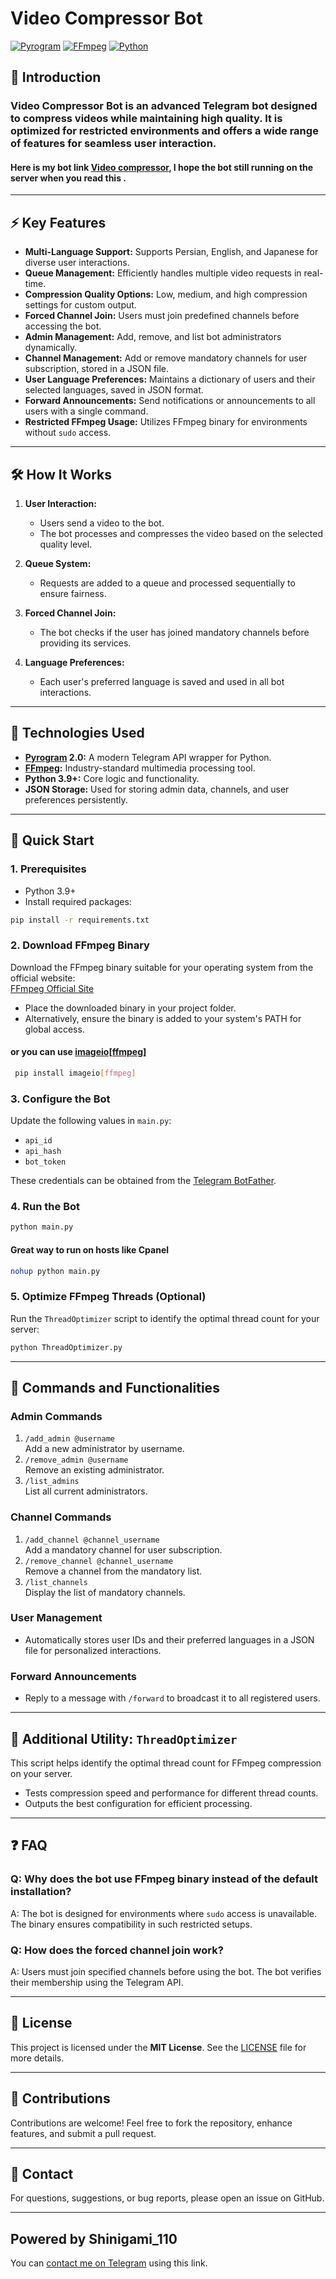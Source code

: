 # Video Compressor Bot  
[![Pyrogram](https://img.shields.io/badge/Pyrogram-2.0-blue?style=for-the-badge&logo=python)](https://docs.pyrogram.org/)  [![FFmpeg](https://img.shields.io/badge/FFmpeg-5.1-green?style=for-the-badge&logo=ffmpeg)](https://www.ffmpeg.org/)  [![Python](https://img.shields.io/badge/Python-3.9+-yellow?style=for-the-badge&logo=python)](https://www.python.org/)  



## 🎥 Introduction  
### **Video Compressor Bot** is an advanced Telegram bot designed to compress videos while maintaining high quality. It is optimized for restricted environments and offers a wide range of features for seamless user interaction.  
#### Here is my bot link  [Video compressor](https://t.me/video_compressorxbot?start=_tgr_3QQJAbE5MjE0), I hope the bot still running on the server when you read this .
---

## ⚡ Key Features  
- **Multi-Language Support:** Supports Persian, English, and Japanese for diverse user interactions.  
- **Queue Management:** Efficiently handles multiple video requests in real-time.  
- **Compression Quality Options:** Low, medium, and high compression settings for custom output.  
- **Forced Channel Join:** Users must join predefined channels before accessing the bot.  
- **Admin Management:** Add, remove, and list bot administrators dynamically.  
- **Channel Management:** Add or remove mandatory channels for user subscription, stored in a JSON file.  
- **User Language Preferences:** Maintains a dictionary of users and their selected languages, saved in JSON format.  
- **Forward Announcements:** Send notifications or announcements to all users with a single command.  
- **Restricted FFmpeg Usage:** Utilizes FFmpeg binary for environments without `sudo` access.  

---

## 🛠 How It Works  
1. **User Interaction:**  
   - Users send a video to the bot.  
   - The bot processes and compresses the video based on the selected quality level.  

2. **Queue System:**  
   - Requests are added to a queue and processed sequentially to ensure fairness.  

3. **Forced Channel Join:**  
   - The bot checks if the user has joined mandatory channels before providing its services.  

4. **Language Preferences:**  
   - Each user's preferred language is saved and used in all bot interactions.  

---

## 🧰 Technologies Used  
- **[Pyrogram](https://docs.pyrogram.org/) 2.0:** A modern Telegram API wrapper for Python.  
- **[FFmpeg](https://ffmpeg.org/):** Industry-standard multimedia processing tool.  
- **Python 3.9+:** Core logic and functionality.  
- **JSON Storage:** Used for storing admin data, channels, and user preferences persistently.  

---

## 🚀 Quick Start  

### 1. Prerequisites  
- Python 3.9+  
- Install required packages:  
```bash
pip install -r requirements.txt
```
### 2. Download FFmpeg Binary  
Download the FFmpeg binary suitable for your operating system from the official website:  
[FFmpeg Official Site](https://ffmpeg.org/download.html)  

- Place the downloaded binary in your project folder.  
- Alternatively, ensure the binary is added to your system's PATH for global access.  
#### or you can use  [imageio[ffmpeg]](https://imageio.readthedocs.io/en/v2.11.0/reference/_backends/imageio.plugins.ffmpeg.html)
```bash
 pip install imageio[ffmpeg]
```

### 3. Configure the Bot  
Update the following values in `main.py`:  
- `api_id`  
- `api_hash`  
- `bot_token`  

These credentials can be obtained from the [Telegram BotFather](https://core.telegram.org/bots).  

### 4. Run the Bot  
```bash
python main.py
```  
#### Great way to run on hosts like Cpanel
```bash
nohup python main.py
```
### 5. Optimize FFmpeg Threads (Optional)  
Run the `ThreadOptimizer` script to identify the optimal thread count for your server:  
```bash
python ThreadOptimizer.py
```  

---

## 📝 Commands and Functionalities  

### **Admin Commands**  
1. `/add_admin @username`  
   Add a new administrator by username.  
2. `/remove_admin @username`  
   Remove an existing administrator.  
3. `/list_admins`  
   List all current administrators.  

### **Channel Commands**  
1. `/add_channel @channel_username`  
   Add a mandatory channel for user subscription.  
2. `/remove_channel @channel_username`  
   Remove a channel from the mandatory list.  
3. `/list_channels`  
   Display the list of mandatory channels.  

### **User Management**  
- Automatically stores user IDs and their preferred languages in a JSON file for personalized interactions.  

### **Forward Announcements**  
- Reply to a message with `/forward` to broadcast it to all registered users.  

---

## 📂 Additional Utility: `ThreadOptimizer`  
This script helps identify the optimal thread count for FFmpeg compression on your server.  
- Tests compression speed and performance for different thread counts.  
- Outputs the best configuration for efficient processing.  

---

## ❓ FAQ  

### Q: Why does the bot use FFmpeg binary instead of the default installation?  
A: The bot is designed for environments where `sudo` access is unavailable. The binary ensures compatibility in such restricted setups.  

### Q: How does the forced channel join work?  
A: Users must join specified channels before using the bot. The bot verifies their membership using the Telegram API.  

---

## 📜 License  
This project is licensed under the **MIT License**. See the [LICENSE](LICENSE) file for more details.  

---

## 🤝 Contributions  
Contributions are welcome! Feel free to fork the repository, enhance features, and submit a pull request.  

---

## 📧 Contact  
For questions, suggestions, or bug reports, please open an issue on GitHub.

---
## Powered by Shinigami_110
You can [contact me on Telegram](https://t.me/shinigami_110) using this link.

